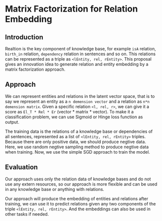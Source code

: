 Matrix Factorization for Relation Embedding
============================================
## Introduction
Realtion is the key component of knowledge base, for example `isA` relation, `birth_in` relation, `dependency` relation in sentences and so on. This relations can be represented as a triple as `<lEntity, rel, rEntity>`. This proposal gives an innovation idea to generate relation and entity embedding by a matrix factorization approach. 

## Approach
We can represent entities and relations in the latent vector space, that is to say we represent an entity as a `n demension vector` and a relation as `n*n demension matrix`. Given a specific relation `<l, rel, r>`, we can give it a score as `El_T * Rel * Er` (vector * matrix * vector). To make it a classification problem, we can use Sigmoid or Hinge loss function as output.

The training data is the relations of a knowledge base or dependencies of all sentences, represented as a list of `<lEntity, rel, rEntity>` triples. Because there are only positive data, we should produce negtive data. Here, we use random negtive sampling method to produce negtive data when training. Now, we use the simple SGD approach to train the model.

## Evaluation
Our approach uses only the relation data of knowledge bases and do not use any extern resources, so our approach is more flexible and can be used in any knowledge base or anything with relations. 

Our approach will produce the embedding of entities and relations after training, we can use it to predict relations given any two components of the triple `<lEntity, rel, rEntity>`. And the embeddings can also be used in other tasks if needed.

